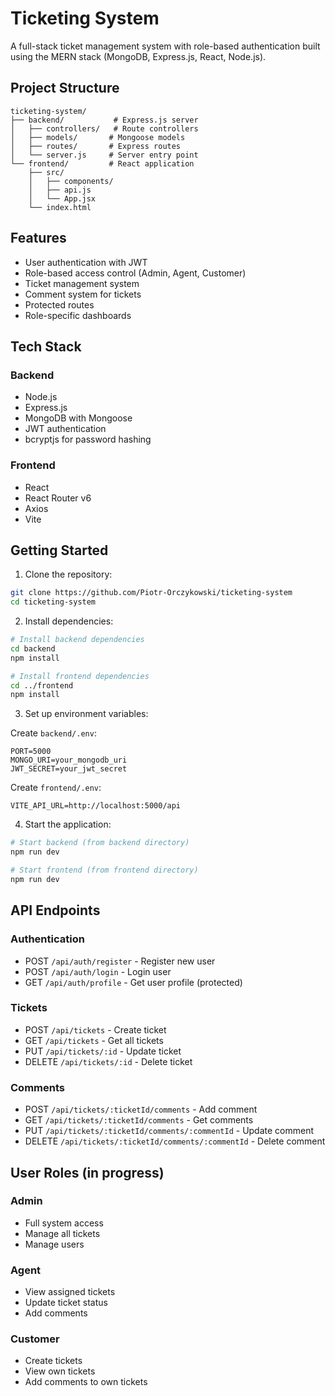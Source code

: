 # Ticketing System

A full-stack ticket management system with role-based authentication built using the MERN stack (MongoDB, Express.js, React, Node.js).

## Project Structure

```
ticketing-system/
├── backend/           # Express.js server
│   ├── controllers/   # Route controllers
│   ├── models/       # Mongoose models
│   ├── routes/       # Express routes
│   └── server.js     # Server entry point
└── frontend/         # React application
    ├── src/
    │   ├── components/
    │   ├── api.js
    │   └── App.jsx
    └── index.html
```

## Features

- User authentication with JWT
- Role-based access control (Admin, Agent, Customer)
- Ticket management system
- Comment system for tickets
- Protected routes
- Role-specific dashboards

## Tech Stack

### Backend
- Node.js
- Express.js
- MongoDB with Mongoose
- JWT authentication
- bcryptjs for password hashing

### Frontend
- React
- React Router v6
- Axios
- Vite

## Getting Started

1. Clone the repository:
```bash
git clone https://github.com/Piotr-Orczykowski/ticketing-system
cd ticketing-system
```

2. Install dependencies:
```bash
# Install backend dependencies
cd backend
npm install

# Install frontend dependencies
cd ../frontend
npm install
```

3. Set up environment variables:

Create `backend/.env`:
```
PORT=5000
MONGO_URI=your_mongodb_uri
JWT_SECRET=your_jwt_secret
```

Create `frontend/.env`:
```
VITE_API_URL=http://localhost:5000/api
```

4. Start the application:

```bash
# Start backend (from backend directory)
npm run dev

# Start frontend (from frontend directory)
npm run dev
```

## API Endpoints

### Authentication
- POST `/api/auth/register` - Register new user
- POST `/api/auth/login` - Login user
- GET `/api/auth/profile` - Get user profile (protected)

### Tickets
- POST `/api/tickets` - Create ticket
- GET `/api/tickets` - Get all tickets
- PUT `/api/tickets/:id` - Update ticket
- DELETE `/api/tickets/:id` - Delete ticket

### Comments
- POST `/api/tickets/:ticketId/comments` - Add comment
- GET `/api/tickets/:ticketId/comments` - Get comments
- PUT `/api/tickets/:ticketId/comments/:commentId` - Update comment
- DELETE `/api/tickets/:ticketId/comments/:commentId` - Delete comment

## User Roles (in progress)

### Admin
- Full system access
- Manage all tickets
- Manage users

### Agent
- View assigned tickets
- Update ticket status
- Add comments

### Customer
- Create tickets
- View own tickets
- Add comments to own tickets